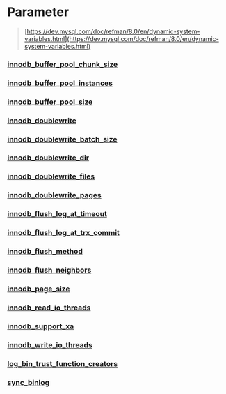 Parameter
===
>[https://dev.mysql.com/doc/refman/8.0/en/dynamic-system-variables.html](https://dev.mysql.com/doc/refman/8.0/en/dynamic-system-variables.html)

### [innodb_buffer_pool_chunk_size](./parameter/innodb_buffer_pool_chunk_size.md)
### [innodb_buffer_pool_instances](./parameter/innodb_buffer_pool_instances.md)
### [innodb_buffer_pool_size](./parameter/innodb_buffer_pool_size.md)
### [innodb_doublewrite](./parameter/innodb_doublewrite.md)
### [innodb_doublewrite_batch_size](./parameter/innodb_doublewrite_batch_size.md)
### [innodb_doublewrite_dir](./parameter/innodb_doublewrite_dir.md)
### [innodb_doublewrite_files](./parameter/innodb_doublewrite_files.md)
### [innodb_doublewrite_pages](./parameter/innodb_doublewrite_pages.md)
### [innodb_flush_log_at_timeout](./parameter/innodb_flush_log_at_timeout.md)
### [innodb_flush_log_at_trx_commit](./parameter/innodb_flush_log_at_trx_commit.md)
### [innodb_flush_method](./parameter/innodb_flush_method.md)
### [innodb_flush_neighbors](./parameter/innodb_flush_neighbors.md)
### [innodb_page_size](./parameter/innodb_page_size.md)
### [innodb_read_io_threads](./parameter/innodb_read_io_threads.md)
### [innodb_support_xa](./parameter/innodb_support_xa.md)
### [innodb_write_io_threads](./parameter/innodb_write_io_threads.md)
### [log_bin_trust_function_creators](./parameter/log_bin_trust_function_creators.md)
### [sync_binlog](./parameter/sync_binlog.md)

<br>
